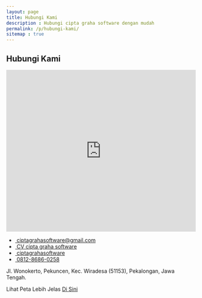 ```yaml
---
layout: page
title: Hubungi Kami
description : Hubungi cipta graha software dengan mudah
permalink: /p/hubungi-kami/
sitemap : true
---
```

<section class="py-5 mt-5 bg-cgs mt-5">
    <div class="container">
        <h2 class="text-center text-white py-3 text-uppercase" data-aos="fade-down" data-aos-duration="1000">Hubungi Kami</h2>
    </div>
</section>
<section class="py-5">
    <div class="container">
        <iframe
            src="https://www.google.com/maps/embed?pb=!1m14!1m8!1m3!1d15844.127586039423!2d109.628368!3d-6.8867829!3m2!1i1024!2i768!4f13.1!3m3!1m2!1s0x0%3A0x8231cc2a3cee2797!2sCV.%20Cipta%20Graha%20Software!5e0!3m2!1sen!2sid!4v1625718494607!5m2!1sen!2sid"
            width="100%" height="430px" style="border:0;" allowfullscreen="" loading="lazy"></iframe>
        <div class="row mx-auto col-lg-10 mt-3">
            <div class="col-lg-6" data-aos="fade-down" data-aos-duration="1000">
                <ul class="list-unstyled mb-0">
                    <li class="mb-2"> <a href="mailto:ciptagrahasoftware@gmail.com" class="text-dark alamat-kontak"><img
                                src="{{ site.cdn }}/assets/img/gmail.png" class="cgs-ico" alt="">
                            ciptagrahasoftware@gmail.com</a></li>
                    <li class="mb-2"> <a href="https://www.facebook.com/CiptaGrahaSoftware"
                            class="text-dark alamat-kontak"><img src="{{ site.cdn }}/assets/img/facebook.png"
                                class="cgs-ico" alt=""> CV
                            cipta graha
                            software</a></li>
                    <li class="mb-2"><a href="https://www.instagram.com/ciptagrahasoftware"
                            class="text-dark alamat-kontak"><img src="{{ site.cdn }}/assets/img/instagram.svg"
                                class="cgs-ico" alt="">
                            ciptagrahasoftware</a></li>
                    <li class="mb-2"><a
                            href="https://api.whatsapp.com/send/?phone=6281286860258&text=Halo%20Cipta%20Graha%20Software&app_absent=0"
                            class="text-dark alamat-kontak"><img class="cgs-ico" src="{{ site.cdn }}/assets/img/wa2.png"
                                alt="">
                            0812-8686-0258</a></li>
                </ul>
            </div>
            <div class="col-lg-6" data-aos="fade-down" data-aos-duration="1000">
                <p class="py-3 alamat-kontak">Jl. Wonokerto, Pekuncen, Kec. Wiradesa (51153), Pekalongan, Jawa Tengah.
                </p>
                <p>Lihat Peta Lebih Jelas <a target="_blank"
                        href="https://www.google.com/maps?ll=-6.883106,109.623325&z=15&t=m&hl=en&gl=ID&mapclient=embed&cid=9381503980572387223">
                        Di Sini</a></p>
            </div>
        </div>
    </div>
</section>